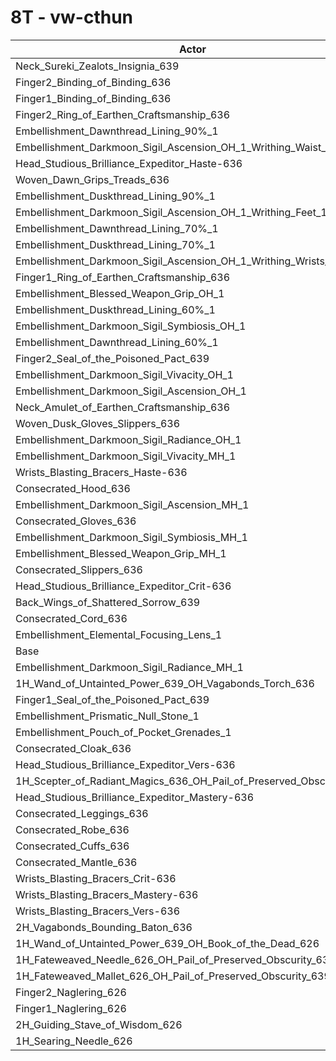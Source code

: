 # 8T - vw-cthun
| Actor | DPS | Increase |
|---|:---:|:---:|
|Neck_Sureki_Zealots_Insignia_639|6107615|1.62%|
|Finger2_Binding_of_Binding_636|6091282|1.35%|
|Finger1_Binding_of_Binding_636|6082995|1.21%|
|Finger2_Ring_of_Earthen_Craftsmanship_636|6057376|0.79%|
|Embellishment_Dawnthread_Lining_90%_1|6055996|0.77%|
|Embellishment_Darkmoon_Sigil_Ascension_OH_1_Writhing_Waist_1|6053710|0.73%|
|Head_Studious_Brilliance_Expeditor_Haste-636|6052934|0.71%|
|Woven_Dawn_Grips_Treads_636|6049442|0.66%|
|Embellishment_Duskthread_Lining_90%_1|6048323|0.64%|
|Embellishment_Darkmoon_Sigil_Ascension_OH_1_Writhing_Feet_1|6047839|0.63%|
|Embellishment_Dawnthread_Lining_70%_1|6046481|0.61%|
|Embellishment_Duskthread_Lining_70%_1|6044831|0.58%|
|Embellishment_Darkmoon_Sigil_Ascension_OH_1_Writhing_Wrists_1|6044064|0.57%|
|Finger1_Ring_of_Earthen_Craftsmanship_636|6039116|0.48%|
|Embellishment_Blessed_Weapon_Grip_OH_1|6037808|0.46%|
|Embellishment_Duskthread_Lining_60%_1|6036966|0.45%|
|Embellishment_Darkmoon_Sigil_Symbiosis_OH_1|6036664|0.44%|
|Embellishment_Dawnthread_Lining_60%_1|6035928|0.43%|
|Finger2_Seal_of_the_Poisoned_Pact_639|6034889|0.41%|
|Embellishment_Darkmoon_Sigil_Vivacity_OH_1|6033590|0.39%|
|Embellishment_Darkmoon_Sigil_Ascension_OH_1|6031087|0.35%|
|Neck_Amulet_of_Earthen_Craftsmanship_636|6030025|0.33%|
|Woven_Dusk_Gloves_Slippers_636|6027548|0.29%|
|Embellishment_Darkmoon_Sigil_Radiance_OH_1|6025851|0.26%|
|Embellishment_Darkmoon_Sigil_Vivacity_MH_1|6020665|0.18%|
|Wrists_Blasting_Bracers_Haste-636|6020360|0.17%|
|Consecrated_Hood_636|6018721|0.15%|
|Embellishment_Darkmoon_Sigil_Ascension_MH_1|6018621|0.14%|
|Consecrated_Gloves_636|6018100|0.13%|
|Embellishment_Darkmoon_Sigil_Symbiosis_MH_1|6016124|0.10%|
|Embellishment_Blessed_Weapon_Grip_MH_1|6015457|0.09%|
|Consecrated_Slippers_636|6013980|0.07%|
|Head_Studious_Brilliance_Expeditor_Crit-636|6013728|0.06%|
|Back_Wings_of_Shattered_Sorrow_639|6011898|0.03%|
|Consecrated_Cord_636|6011733|0.03%|
|Embellishment_Elemental_Focusing_Lens_1|6011454|0.02%|
|Base|6010002|0.00%|
|Embellishment_Darkmoon_Sigil_Radiance_MH_1|6009622|-0.01%|
|1H_Wand_of_Untainted_Power_639_OH_Vagabonds_Torch_636|6009226|-0.01%|
|Finger1_Seal_of_the_Poisoned_Pact_639|6008428|-0.03%|
|Embellishment_Prismatic_Null_Stone_1|6006131|-0.06%|
|Embellishment_Pouch_of_Pocket_Grenades_1|6002883|-0.12%|
|Consecrated_Cloak_636|6001026|-0.15%|
|Head_Studious_Brilliance_Expeditor_Vers-636|6000367|-0.16%|
|1H_Scepter_of_Radiant_Magics_636_OH_Pail_of_Preserved_Obscurity_639|5999632|-0.17%|
|Head_Studious_Brilliance_Expeditor_Mastery-636|5999605|-0.17%|
|Consecrated_Leggings_636|5998969|-0.18%|
|Consecrated_Robe_636|5995036|-0.25%|
|Consecrated_Cuffs_636|5994959|-0.25%|
|Consecrated_Mantle_636|5994895|-0.25%|
|Wrists_Blasting_Bracers_Crit-636|5994197|-0.26%|
|Wrists_Blasting_Bracers_Mastery-636|5987762|-0.37%|
|Wrists_Blasting_Bracers_Vers-636|5987153|-0.38%|
|2H_Vagabonds_Bounding_Baton_636|5979015|-0.52%|
|1H_Wand_of_Untainted_Power_639_OH_Book_of_the_Dead_626|5967349|-0.71%|
|1H_Fateweaved_Needle_626_OH_Pail_of_Preserved_Obscurity_639|5892477|-1.96%|
|1H_Fateweaved_Mallet_626_OH_Pail_of_Preserved_Obscurity_639|5888547|-2.02%|
|Finger2_Naglering_626|5532511|-7.94%|
|Finger1_Naglering_626|5509895|-8.32%|
|2H_Guiding_Stave_of_Wisdom_626|4369982|-27.29%|
|1H_Searing_Needle_626|4364531|-27.38%|
